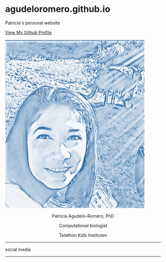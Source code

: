 # agudeloromero.github.io
Patricia's personal website

[View My Github Profile](https://github.com/agudeloromero)


![image](Patricia_photo_blue.jpg)

<p align="center"> Patricia Agudelo-Romero, PhD </p>
 
<p align="center"> Computational biologist </p>

<p align="center"> Telethon Kids Instituten</p>

***

social media

***
